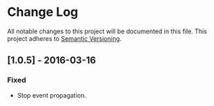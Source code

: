 # Change Log
All notable changes to this project will be documented in this file.
This project adheres to [Semantic Versioning](http://semver.org/).

## [1.0.5] - 2016-03-16
### Fixed
- Stop event propagation.
